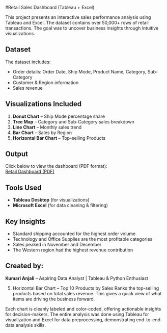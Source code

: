 #Retail Sales Dashboard (Tableau + Excel)

This project presents an interactive sales performance analysis using Tableau and Excel. The dataset contains over 50,000+ rows of retail transactions. The goal was to uncover business insights through intuitive visualizations.

## Dataset
The dataset includes:
- Order details: Order Date, Ship Mode, Product Name, Category, Sub-Category
- Customer & Region information
- Sales revenue

## Visualizations Included
1. **Donut Chart** – Ship Mode percentage share  
2. **Tree Map** – Category and Sub-Category sales breakdown  
3. **Line Chart** – Monthly sales trend  
4. **Bar Chart** – Sales by Region  
5. **Horizontal Bar Chart** – Top-selling Products  

## Output
Click below to view the dashboard (PDF format):  
 [Retail Dashboard (PDF)](https://public.tableau.com/app/profile/kumari.anjali5299/viz/RetailSalesAnalysisDashboard_17502312473060/RetailSalesAnalysisDashboard)

## Tools Used
- **Tableau Desktop** (for visualizations)
- **Microsoft Excel** (for data cleaning & filtering)

## Key Insights
- Standard shipping accounted for the highest order volume
- Technology and Office Supplies are the most profitable categories
- Sales peaked in November and December
- The Western region had the highest revenue contribution

## Created by:
**Kumari Anjali** – Aspiring Data Analyst | Tableau & Python Enthusiast

 5. Horizontal Bar Chart – Top 10 Products by Sales
Ranks the top-selling products based on total sales revenue. This gives a quick view of what items are driving the business forward.

Each chart is cleanly labeled and color-coded, offering actionable insights for decision-makers. The entire analysis was done using Tableau for visualization and Excel for data preprocessing, demonstrating end-to-end data analysis skills.

